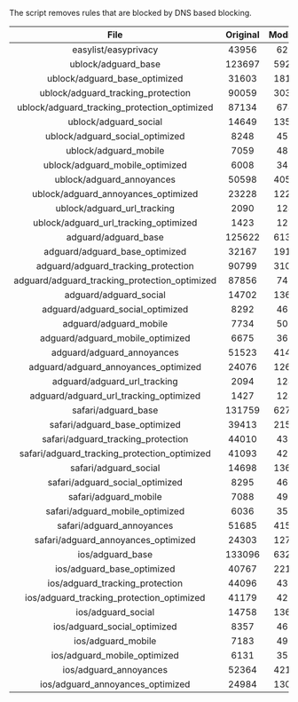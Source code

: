 The script removes rules that are blocked by DNS based blocking.


| File | Original | Modified |
|:----:|:-----:|:-----:|
| easylist/easyprivacy | 43956 | 6263 |
| ublock/adguard_base | 123697 | 59294 |
| ublock/adguard_base_optimized | 31603 | 18119 |
| ublock/adguard_tracking_protection | 90059 | 30315 |
| ublock/adguard_tracking_protection_optimized | 87134 | 6748 |
| ublock/adguard_social | 14649 | 13569 |
| ublock/adguard_social_optimized | 8248 | 4566 |
| ublock/adguard_mobile | 7059 | 4892 |
| ublock/adguard_mobile_optimized | 6008 | 3498 |
| ublock/adguard_annoyances | 50598 | 40588 |
| ublock/adguard_annoyances_optimized | 23228 | 12249 |
| ublock/adguard_url_tracking | 2090 | 1240 |
| ublock/adguard_url_tracking_optimized | 1423 | 1237 |
| adguard/adguard_base | 125622 | 61324 |
| adguard/adguard_base_optimized | 32167 | 19148 |
| adguard/adguard_tracking_protection | 90799 | 31001 |
| adguard/adguard_tracking_protection_optimized | 87856 | 7420 |
| adguard/adguard_social | 14702 | 13630 |
| adguard/adguard_social_optimized | 8292 | 4610 |
| adguard/adguard_mobile | 7734 | 5067 |
| adguard/adguard_mobile_optimized | 6675 | 3667 |
| adguard/adguard_annoyances | 51523 | 41435 |
| adguard/adguard_annoyances_optimized | 24076 | 12657 |
| adguard/adguard_url_tracking | 2094 | 1245 |
| adguard/adguard_url_tracking_optimized | 1427 | 1242 |
| safari/adguard_base | 131759 | 62735 |
| safari/adguard_base_optimized | 39413 | 21585 |
| safari/adguard_tracking_protection | 44010 | 4370 |
| safari/adguard_tracking_protection_optimized | 41093 | 4226 |
| safari/adguard_social | 14698 | 13620 |
| safari/adguard_social_optimized | 8295 | 4600 |
| safari/adguard_mobile | 7088 | 4928 |
| safari/adguard_mobile_optimized | 6036 | 3529 |
| safari/adguard_annoyances | 51685 | 41526 |
| safari/adguard_annoyances_optimized | 24303 | 12727 |
| ios/adguard_base | 133096 | 63254 |
| ios/adguard_base_optimized | 40767 | 22102 |
| ios/adguard_tracking_protection | 44096 | 4378 |
| ios/adguard_tracking_protection_optimized | 41179 | 4234 |
| ios/adguard_social | 14758 | 13652 |
| ios/adguard_social_optimized | 8357 | 4614 |
| ios/adguard_mobile | 7183 | 4970 |
| ios/adguard_mobile_optimized | 6131 | 3568 |
| ios/adguard_annoyances | 52364 | 42100 |
| ios/adguard_annoyances_optimized | 24984 | 13013 |